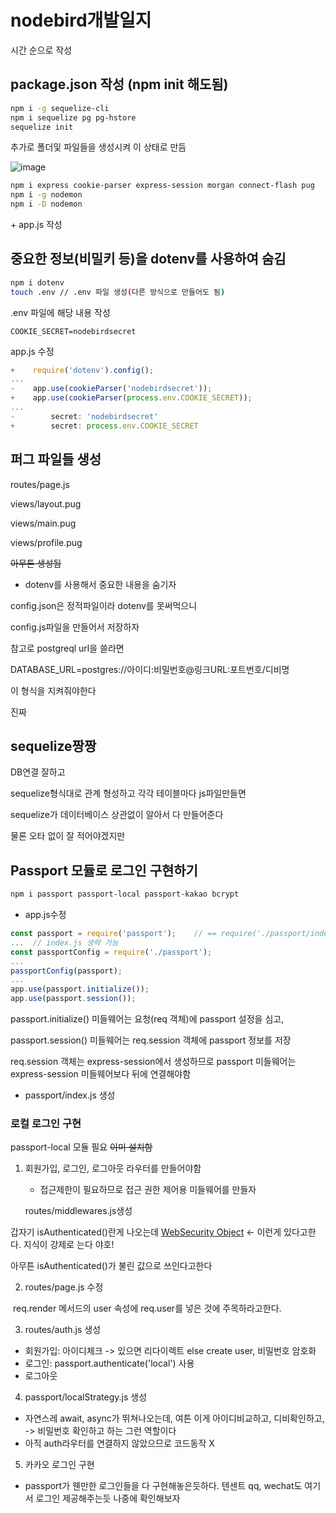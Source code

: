 # nodebird개발일지

시간 순으로 작성

## package.json 작성 (npm init 해도됨)

```bash
npm i -g sequelize-cli
npm i sequelize pg pg-hstore
sequelize init
```

추가로 폴더및 파일들을 생성시켜 이 상태로 만듬

![image](https://user-images.githubusercontent.com/40845064/90759432-5e10c180-e31b-11ea-97d9-3d5368f69d96.png)

```bash
npm i express cookie-parser express-session morgan connect-flash pug
npm i -g nodemon
npm i -D nodemon
```

\+ app.js 작성

## 중요한 정보(비밀키 등)을 dotenv를 사용하여 숨김

```bash
npm i dotenv
touch .env // .env 파일 생성(다른 방식으로 만들어도 됨)
```

.env 파일에 해당 내용 작성

```.env
COOKIE_SECRET=nodebirdsecret
```


   app.js 수정

   ```js
   +	require('dotenv').config();
   ...
   -	app.use(cookieParser('nodebirdsecret'));
   +	app.use(cookieParser(process.env.COOKIE_SECRET));
   ...
   -		secret: 'nodebirdsecret'
   +		secret: process.env.COOKIE_SECRET
   ```

## 퍼그 파일들 생성

routes/page.js

views/layout.pug

views/main.pug

views/profile.pug

~~아무튼 생성됨~~

- dotenv를 사용해서 중요한 내용을 숨기자

config.json은 정적파일이라 dotenv를 못써먹으니

config.js파일을 만들어서 저장하자

참고로 postgreql url을 쓸라면

DATABASE_URL=postgres://아이디:비밀번호@링크URL:포트번호/디비명

이 형식을 지켜줘야한다

진짜

## sequelize짱짱

DB연결 잘하고

sequelize형식대로 관계 형성하고 각각 테이블마다 js파일만들면

sequelize가 데이터베이스 상관없이 알아서 다 만들어준다

물론 오타 없이 잘 적어야겠지만

## Passport 모듈로 로그인 구현하기

```bash
npm i passport passport-local passport-kakao bcrypt
```

- app.js수정

```js
const passport = require('passport');    // == require('./passport/index.js')
...  // index.js 생략 가능
const passportConfig = require('./passport');
...
passportConfig(passport);
...
app.use(passport.initialize());
app.use(passport.session());
```

passport.initialize() 미들웨어는 요청(req 객체)에 passport 설정을 심고, 

passport.session() 미들웨어는 req.session 객체에 passport 정보를 저장

req.session 객체는 express-session에서 생성하므로 passport 미들웨어는 express-session 미들웨어보다 뒤에 연결해야함



- passport/index.js 생성

### 로컬 로그인 구현

passport-local 모듈 필요 ~~이미 설치함~~

1. 회원가입, 로그인, 로그아웃 라우터를 만들어야함

   - 접근제한이 필요하므로 접근 권한 제어용 미들웨어를 만들자

	routes/middlewares.js생성

갑자기 isAuthenticated()란게 나오는데
[WebSecurity Object](https://www.w3schools.com/asp/webpages_security.asp) <- 이런게 있다고한다. 지식이 강제로 는다 야호!

아무튼 isAuthenticated()가 불린 값으로 쓰인다고한다

2. routes/page.js 수정

​		req.render 메서드의 user 속성에 req.user를 넣은 것에 주목하라고한다.

3. routes/auth.js 생성

- 회원가입: 아이디체크 -> 있으면 리다이렉트 else create user, 비밀번호 암호화
- 로그인: passport.authenticate('local') 사용
- 로그아웃

4. passport/localStrategy.js 생성

- 자연스레 await, async가 뛰쳐나오는데, 여튼 이게 아이디비교하고, 디비확인하고, -> 비밀번호 확인하고 하는 그런 역할이다
- 아직 auth라우터를 연결하지 않았으므로 코드동작 X

5. 카카오 로그인 구현

- passport가 웬만한 로그인들을 다 구현해놓은듯하다. 텐센트 qq, wechat도 여기서 로그인 제공해주는듯 나중에 확인해보자